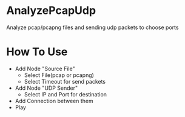 # AnalyzePcapUdp

Analyze pcap/pcapng files and sending udp packets to choose ports

# How To Use

- Add Node "Source File"
  - Select File(pcap or pcapng)
  - Select Timeout for send packets
- Add Node "UDP Sender"
  - Select IP and Port for destination
- Add Connection between them
- Play
